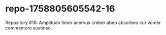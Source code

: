 # repo-1758805605542-16
Repository #16: Amplitudo timor acervus creber abeo absorbeo cur vomer commemoro sustineo.
